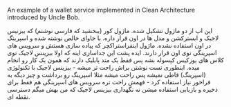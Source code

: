 An example of a wallet service implemented in Clean Architecture introduced by Uncle Bob.

این اپ از دو ماژول تشکیل شده.
ماژول کور (ببخشید که فارسی نوشتم) که بیزنیس لاجیک و ابسترکشن و مدل ها در اون قرار داره. با جاوای خالص نوشته شده و اسپرینگ در اون استفاده نشده.
ماژول اینفراستراکچر که پیاده سازی هستش و سرویس های اسپرینگی توی اون قرار دارند.
ایده پشت این جداسازی اینه که اولا بیزینس لاجیک توی کلاس های یوزکیس کپسوله بشه پس فقط یک متد پابلیک دارند که همون یک کار رو انجام میده. اینطوری تست نوشتن
براش راحت تر میشه - بیزینس لاجیک با تکنولوژی (اسپرینگ) قاطی نمیشه پس راحت میشه مثلا اسپرینگ رو برداشت و چیز دیگه به فراخور نیاز استفاده کرد - فهمش راحت تره
سرویس های اسپرینگی هم فقط برای ذخیره و بازیابی استفاده میشن نه نگهداری بیزینس لاجیک که من بهش میگم دسترسی نقطه ای.
